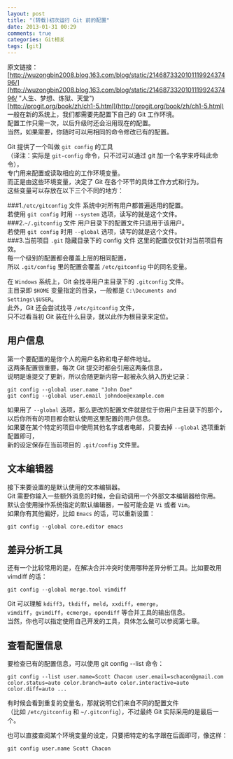 ```yaml
---
layout: post
title: "(转载)初次运行 Git 前的配置"
date: 2013-01-31 00:29
comments: true
categories: Git相关
tags: [git]
---
```

原文链接：  
[http://wuzongbin2008.blog.163.com/blog/static/214687332010111992437496/](http://wuzongbin2008.blog.163.com/blog/static/214687332010111992437496/ "人生、梦想、炼狱、天堂")  
[http://progit.org/book/zh/ch1-5.html](http://progit.org/book/zh/ch1-5.html)  
一般在新的系统上，我们都需要先配置下自己的 Git 工作环境。  
配置工作只需一次，以后升级时还会沿用现在的配置。  
当然，如果需要，你随时可以用相同的命令修改已有的配置。
<!-- more -->
Git 提供了一个叫做 `git config` 的工具  
（译注：实际是 `git-config` 命令，只不过可以通过 git 加一个名字来呼叫此命令），  
专门用来配置或读取相应的工作环境变量。  
而正是由这些环境变量，决定了 Git 在各个环节的具体工作方式和行为。  
这些变量可以存放在以下三个不同的地方：

###1.`/etc/gitconfig` 文件
系统中对所有用户都普遍适用的配置。  
若使用 `git config` 时用 `--system` 选项，读写的就是这个文件。  
###2.`~/.gitconfig` 文件
用户目录下的配置文件只适用于该用户。  
若使用 `git config` 时用 `--global` 选项，读写的就是这个文件。  
###3.当前项目 `.git` 隐藏目录下的 config 文件
这里的配置仅仅针对当前项目有效。  
每一个级别的配置都会覆盖上层的相同配置，  
所以 `.git/config` 里的配置会覆盖 `/etc/gitconfig` 中的同名变量。  

在 `Windows` 系统上，Git 会找寻用户主目录下的 `.gitconfig` 文件。  
主目录即 `$HOME` 变量指定的目录，一般都是 `C:\Documents and Settings\$USER`。  
此外，Git 还会尝试找寻 `/etc/gitconfig` 文件，  
只不过看当初 Git 装在什么目录，就以此作为根目录来定位。  

用户信息
-
第一个要配置的是你个人的用户名称和电子邮件地址。  
这两条配置很重要，每次 Git 提交时都会引用这两条信息，  
说明是谁提交了更新，所以会随更新内容一起被永久纳入历史记录：
<pre><code>git config --global user.name "John Doe"
git config --global user.email johndoe@example.com
</code></pre>
如果用了 `--global` 选项，那么更改的配置文件就是位于你用户主目录下的那个，  
以后你所有的项目都会默认使用这里配置的用户信息。  
如果要在某个特定的项目中使用其他名字或者电邮，只要去掉 `--global` 选项重新配置即可，  
新的设定保存在当前项目的 `.git/config` 文件里。

文本编辑器
-
接下来要设置的是默认使用的文本编辑器。  
Git 需要你输入一些额外消息的时候，会自动调用一个外部文本编辑器给你用。  
默认会使用操作系统指定的默认编辑器，一般可能会是 `Vi` 或者 `Vim`。  
如果你有其他偏好，比如 `Emacs` 的话，可以重新设置：
<pre><code>git config --global core.editor emacs</code></pre>

差异分析工具
-
还有一个比较常用的是，在解决合并冲突时使用哪种差异分析工具。比如要改用 vimdiff 的话：
<pre><code>git config --global merge.tool vimdiff</code></pre>
Git 可以理解 `kdiff3`，`tkdiff`，`meld`，`xxdiff`，`emerge`，  
`vimdiff`，`gvimdiff`，`ecmerge`，`opendiff` 等合并工具的输出信息。  
当然，你也可以指定使用自己开发的工具，具体怎么做可以参阅第七章。

查看配置信息
-
要检查已有的配置信息，可以使用 git config --list 命令：
<pre><code>git config --list user.name=Scott Chacon user.email=schacon@gmail.com color.status=auto color.branch=auto color.interactive=auto color.diff=auto ...</code></pre>
有时候会看到重复的变量名，那就说明它们来自不同的配置文件  
（比如 `/etc/gitconfig` 和 `~/.gitconfig`），不过最终 Git 实际采用的是最后一个。  

也可以直接查阅某个环境变量的设定，只要把特定的名字跟在后面即可，像这样：  
<pre><code>git config user.name Scott Chacon</code></pre>



